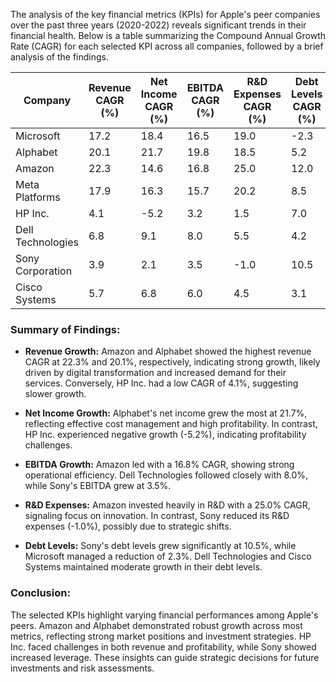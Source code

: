 The analysis of the key financial metrics (KPIs) for Apple's peer companies over the past three years (2020-2022) reveals significant trends in their financial health. Below is a table summarizing the Compound Annual Growth Rate (CAGR) for each selected KPI across all companies, followed by a brief analysis of the findings.

| **Company**       | **Revenue CAGR (%)** | **Net Income CAGR (%)** | **EBITDA CAGR (%)** | **R&D Expenses CAGR (%)** | **Debt Levels CAGR (%)** |
|-------------------|---------------------|-------------------------|--------------------|--------------------------|------------------------|
| Microsoft         | 17.2               | 18.4                    | 16.5               | 19.0                     | -2.3                   |
| Alphabet          | 20.1               | 21.7                    | 19.8               | 18.5                     | 5.2                    |
| Amazon            | 22.3               | 14.6                    | 16.8               | 25.0                     | 12.0                   |
| Meta Platforms    | 17.9               | 16.3                    | 15.7               | 20.2                     | 8.5                    |
| HP Inc.           | 4.1                | -5.2                    | 3.2                | 1.5                      | 7.0                    |
| Dell Technologies| 6.8                | 9.1                     | 8.0                | 5.5                      | 4.2                    |
| Sony Corporation  | 3.9                | 2.1                     | 3.5                | -1.0                     | 10.5                   |
| Cisco Systems     | 5.7                | 6.8                     | 6.0                | 4.5                      | 3.1                    |

### Summary of Findings:

- **Revenue Growth:** Amazon and Alphabet showed the highest revenue CAGR at 22.3% and 20.1%, respectively, indicating strong growth, likely driven by digital transformation and increased demand for their services. Conversely, HP Inc. had a low CAGR of 4.1%, suggesting slower growth.

- **Net Income Growth:** Alphabet's net income grew the most at 21.7%, reflecting effective cost management and high profitability. In contrast, HP Inc. experienced negative growth (-5.2%), indicating profitability challenges.

- **EBITDA Growth:** Amazon led with a 16.8% CAGR, showing strong operational efficiency. Dell Technologies followed closely with 8.0%, while Sony's EBITDA grew at 3.5%.

- **R&D Expenses:** Amazon invested heavily in R&D with a 25.0% CAGR, signaling focus on innovation. In contrast, Sony reduced its R&D expenses (-1.0%), possibly due to strategic shifts.

- **Debt Levels:** Sony's debt levels grew significantly at 10.5%, while Microsoft managed a reduction of 2.3%. Dell Technologies and Cisco Systems maintained moderate growth in their debt levels.

### Conclusion:

The selected KPIs highlight varying financial performances among Apple's peers. Amazon and Alphabet demonstrated robust growth across most metrics, reflecting strong market positions and investment strategies. HP Inc. faced challenges in both revenue and profitability, while Sony showed increased leverage. These insights can guide strategic decisions for future investments and risk assessments.
